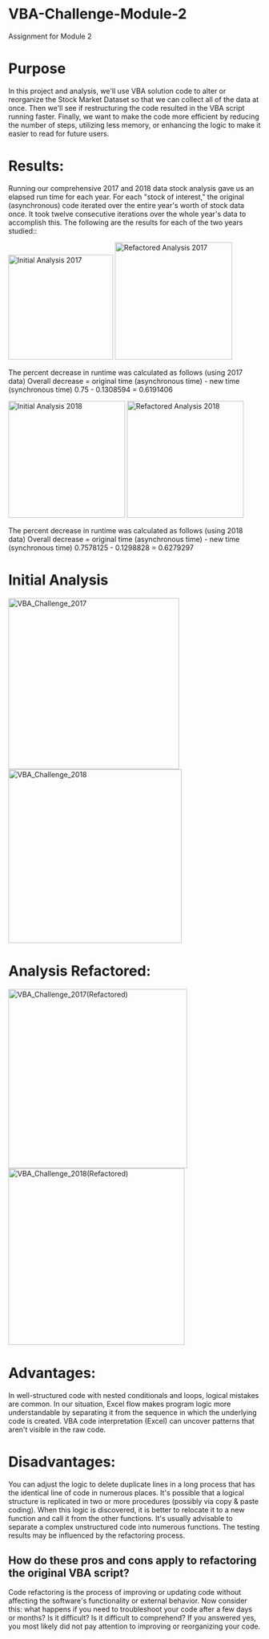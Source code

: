 # VBA-Challenge-Module-2
Assignment for Module 2

# Purpose
In this project and analysis, we'll use VBA solution code to alter or reorganize the Stock Market Dataset so that we can collect all of the data at once. Then we'll see if restructuring the code resulted in the VBA script running faster. Finally, we want to make the code more efficient by reducing the number of steps, utilizing less memory, or enhancing the logic to make it easier to read for future users.



# Results: 
Running our comprehensive 2017 and 2018 data stock analysis gave us an elapsed run time for each year. For each "stock of interest," the original (asynchronous) code iterated over the entire year's worth of stock data once. It took twelve consecutive iterations over the whole year's data to accomplish this. The following are the results for each of the two years studied::

<img width="209" alt="Initial Analysis 2017" src="https://user-images.githubusercontent.com/93852380/143138145-ac5eda85-41b4-4dc5-8bc6-a9fafd644c4a.png">

<img width="234" alt="Refactored Analysis 2017" src="https://user-images.githubusercontent.com/93852380/143138173-b6a59288-ff00-45bf-b137-c12b301a51fa.png">

The percent decrease in runtime was calculated as follows (using 2017 data)
Overall decrease = original time (asynchronous time) - new time (synchronous time) 
0.75 - 0.1308594 = 0.6191406

<img width="233" alt="Initial Analysis 2018" src="https://user-images.githubusercontent.com/93852380/143138190-e12f5915-cece-4ce1-af29-f0b4e0783154.png">

<img width="233" alt="Refactored Analysis 2018" src="https://user-images.githubusercontent.com/93852380/143138249-e2c69d8e-935d-405b-8b71-4ceebc4e8704.png">

The percent decrease in runtime was calculated as follows (using 2018 data)
Overall decrease = original time (asynchronous time) - new time (synchronous time) 
0.7578125 - 0.1298828 = 0.6279297

# Initial Analysis
<img width="341" alt="VBA_Challenge_2017" src="https://user-images.githubusercontent.com/93852380/143135186-d036d898-a5cd-4f42-ad50-40dc41578fde.png">


<img width="346" alt="VBA_Challenge_2018" src="https://user-images.githubusercontent.com/93852380/143135225-e90bc869-ddfa-44d0-8aba-adce2b793ac7.png">



# Analysis Refactored: 

<img width="357" alt="VBA_Challenge_2017(Refactored)" src="https://user-images.githubusercontent.com/93852380/143135595-8925e84c-9450-440d-8681-050d7fd626c4.png">

<img width="352" alt="VBA_Challenge_2018(Refactored)" src="https://user-images.githubusercontent.com/93852380/143135634-7b65fdd7-4e83-453d-880f-390e0e787b33.png">



# Advantages:

In well-structured code with nested conditionals and loops, logical mistakes are common.
In our situation, Excel flow makes program logic more understandable by separating it from the sequence in which the underlying code is created.
VBA code interpretation (Excel) can uncover patterns that aren't visible in the raw code.

# Disadvantages:

You can adjust the logic to delete duplicate lines in a long process that has the identical line of code in numerous places.
It's possible that a logical structure is replicated in two or more procedures (possibly via copy & paste coding). When this logic is discovered, it is better to relocate it to a new function and call it from the other functions.
It's usually advisable to separate a complex unstructured code into numerous functions.
The testing results may be influenced by the refactoring process.

## How do these pros and cons apply to refactoring the original VBA script?

Code refactoring is the process of improving or updating code without affecting the software's functionality or external behavior. Now consider this: what happens if you need to troubleshoot 
your code after a few days or months? Is it difficult? Is it difficult to comprehend? If you answered yes, you most likely did not pay attention to improving or reorganizing your code.

